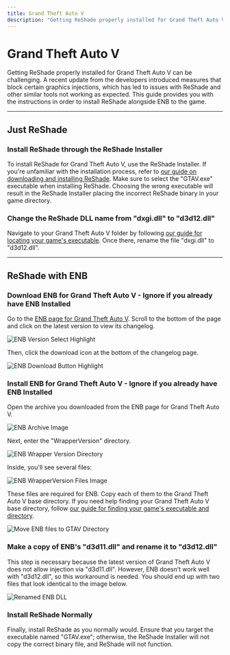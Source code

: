 ```yaml
---
title: Grand Theft Auto V
description: "Getting ReShade properly installed for Grand Theft Auto V can be challenging. A recent update from the developers introduced measures that block certain graphics injections, which has led to issues with ReShade and other similar tools not working as expected. This guide provides you with the instructions in order to install ReShade alongside ENB to the game."
---
```


# Grand Theft Auto V

Getting ReShade properly installed for Grand Theft Auto V can be challenging. A recent update from the developers introduced measures that block certain graphics injections, which has led to issues with ReShade and other similar tools not working as expected. This guide provides you with the instructions in order to install ReShade alongside ENB to the game.

---

## Just ReShade

### Install ReShade through the ReShade Installer

To install ReShade for Grand Theft Auto V, use the ReShade Installer. If you're unfamiliar with the installation process, refer to [our guide on downloading and installing ReShade](https://guides.martysmods.com/download-and-install-reshade). Make sure to select the "GTAV.exe" executable when installing ReShade. Choosing the wrong executable will result in the ReShade Installer placing the incorrect ReShade binary in your game directory.

### Change the ReShade DLL name from "dxgi.dll" to "d3d12.dll"

Navigate to your Grand Theft Auto V folder by following [our guide for locating your game's executable](https://guides.martysmods.com/docs/additional-guides/finding-your-game-executable-and-directory/). Once there, rename the file "dxgi.dll" to "d3d12.dll".

---

## ReShade with ENB

### Download ENB for Grand Theft Auto V - Ignore if you already have ENB Installed

Go to the [ENB page for Grand Theft Auto V](http://enbdev.com/download_mod_gta5.htm). Scroll to the bottom of the page and click on the latest version to view its changelog.

![ENB Version Select Highlight](./images/gtav-enb-version.webp)

Then, click the download icon at the bottom of the changelog page.

![ENB Download Button Highlight](./images/gtav-enb-download.webp)

### Install ENB for Grand Theft Auto V - Ignore if you already have ENB Installed

Open the archive you downloaded from the ENB page for Grand Theft Auto V.

![ENB Archive Image](./images/gtav-enb-archive.webp)

Next, enter the "WrapperVersion" directory.

![ENB Wrapper Version Directory](./images/gtav-wrapperversion-directory.webp)

Inside, you'll see several files:

![ENB WrapperVersion Files Image](./images/gtav-wrapperversion-files.webp)

These files are required for ENB. Copy each of them to the Grand Theft Auto V base directory. If you need help finding your Grand Theft Auto V base directory, follow [our guide for finding your game's executable and directory](https://guides.martysmods.com/docs/additional-guides/finding-your-game-executable-and-directory/).

![Move ENB files to GTAV Directory](./images/gtav-enb-gtav-move.webp)

### Make a copy of ENB's "d3d11.dll" and rename it to "d3d12.dll"

This step is necessary because the latest version of Grand Theft Auto V does not allow injection via "d3d11.dll". However, ENB doesn’t work well with "d3d12.dll", so this workaround is needed. You should end up with two files that look identical to the image below.

![Renamed ENB DLL](./images/gtav-enb-dll-rename.webp)

### Install ReShade Normally

Finally, install ReShade as you normally would. Ensure that you target the executable named "GTAV.exe"; otherwise, the ReShade Installer will not copy the correct binary file, and ReShade will not function.